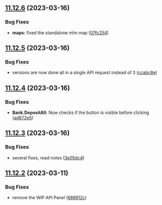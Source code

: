 ## [11.12.6](https://github.com/Torwent/WaspLib/compare/v11.12.5...v11.12.6) (2023-03-16)


### Bug Fixes

* **maps:** fixed the standalone mlm map ([07fc254](https://github.com/Torwent/WaspLib/commit/07fc2543d160f1c0f2a814ab1517cbdffbb624f1))



## [11.12.5](https://github.com/Torwent/WaspLib/compare/v11.12.4...v11.12.5) (2023-03-16)


### Bug Fixes

* versions are now done all in a single API request instead of 3 ([ccabc8e](https://github.com/Torwent/WaspLib/commit/ccabc8e7e238fdc67fb155e3a9ab5c9b984baeb8))



## [11.12.4](https://github.com/Torwent/WaspLib/compare/v11.12.3...v11.12.4) (2023-03-16)


### Bug Fixes

* **Bank.DepositAll:** Now checks if the button is visible before clicking ([ad672e5](https://github.com/Torwent/WaspLib/commit/ad672e5ad7a256a469fc908c7103d1285eb45e89))



## [11.12.3](https://github.com/Torwent/WaspLib/compare/v11.12.2...v11.12.3) (2023-03-16)


### Bug Fixes

* several fixes, read notes ([3e05dc4](https://github.com/Torwent/WaspLib/commit/3e05dc441e930caafec693d0e29819260ffe13d6))



## [11.12.2](https://github.com/Torwent/WaspLib/compare/v11.12.1...v11.12.2) (2023-03-11)


### Bug Fixes

* remove the WIP API Panel ([688612c](https://github.com/Torwent/WaspLib/commit/688612cd7df53846f0c67a8e60819dd606768263))



